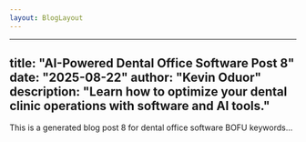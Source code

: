 ```yaml
---
layout: BlogLayout
---
```

---
title: "AI-Powered Dental Office Software Post 8"
date: "2025-08-22"
author: "Kevin Oduor"
description: "Learn how to optimize your dental clinic operations with software and AI tools."
---
This is a generated blog post 8 for dental office software BOFU keywords...
